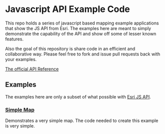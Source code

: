 # Javascript API Example Code

This repo holds a series of javascript based mapping example applications that show the JS API from Esri. The examples here are meant to simply demonstrate the capability of the API and show off some of lesser known features. 

Also the goal of this repository is share code in an efficient and collaborative way. Please feel free to fork and issue pull requests back with your examples. 

[The official API Reference](http://help.arcgis.com/en/webapi/javascript/arcgis/help/jsapi_start.htm)

## Examples 
The examples here are only a subset of what possible with [Esri JS API](http://help.arcgis.com/en/webapi/javascript/arcgis/help/jssamples_start.htm).

### [Simple Map](http://esri.github.com/esri.js/examples/simple.html)
Demonstrates a very simple map. The code needed to create this example is very simple. 
 
